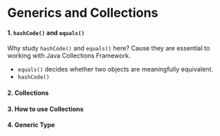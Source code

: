 # Generics and Collections

#### 1. ```hashCode()``` and ```equals()```
Why study ```hashCode()``` and ```equals()``` here? Cause they are essential to working with Java Collections Framework.

* ```equals()``` decides whether two objects are meaningfully equivalent.
* ```hashCode()``` 


#### 2. Collections


#### 3. How to use Collections


#### 4. Generic Type
